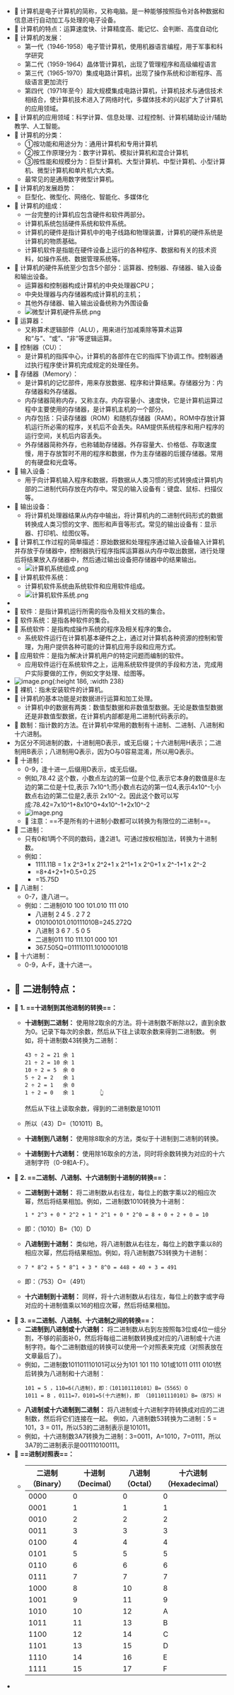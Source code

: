 - 🔵 计算机是电子计算机的简称，又称电脑。是一种能够按照指令对各种数据和信息进行自动加工与处理的电子设备。
- 🔵 计算机的特点：运算速度快、计算精度高、能记忆、会判断、高度自动化
- 🔵 计算机的发展：
	- 第一代（1946-1958）电子管计算机，使用机器语言编程，用于军事和科学研究
	- 第二代（1959-1964）晶体管计算机，出现了管理程序和高级编程语言
	- 第三代（1965-1970）集成电路计算机，出现了操作系统和诊断程序、高级语言更加流行
	- 第四代（1971年至今）超大规模集成电路计算机，计算机技术与通信技术相结合，使计算机技术进入了网络时代，多媒体技术的兴起扩大了计算机的应用领域。
- 🔵 计算机的应用领域：科学计算、信息处理、过程控制、计算机辅助设计/辅助教学、人工智能。
- 🔵 计算机的分类：
	- ①按功能和用途分为：通用计算机和专用计算机
	- ②按工作原理分为：数字计算机、模拟计算机和混合计算机
	- ③按性能和规模分为：巨型计算机、大型计算机、中型计算机、小型计算机、微型计算机和单片机六大类。
	- 最常见的是通用数字微型计算机。
- 🔵 计算机的发展趋势：
	- 巨型化、微型化、网络化、智能化、多媒体化
- 🔵 计算机的组成：
	- 一台完整的计算机应包含硬件和软件两部分。
	- 计算机系统包括硬件系统和软件系统。
	- 计算机的硬件是指计算机中的电子线路和物理装置，计算机的硬件系统是计算机的物质基础。
	- 计算机软件是指能在硬件设备上运行的各种程序、数据和有关的技术资料，如操作系统、数据管理系统等。
- 🔵 计算机的硬件系统至少包含5个部分：运算器、控制器、存储器、输入设备和输出设备。
	- 运算器和控制器构成计算机的中央处理器CPU；
	- 中央处理器与内存储器构成计算机的主机；
	- 其他外存储器、输入输出设备统称为外围设备
	- ![微型计算机硬件系统.png](../assets/微型计算机硬件系统_1703404550724_0.png)
- 🔵 运算器：
	- 又称算术逻辑部件（ALU），用来进行加减乘除等算术运算和“与”、“或”、“非”等逻辑运算。
- 🔵 控制器（CU）：
	- 是计算机的指挥中心，计算机的各部件在它的指挥下协调工作。控制器通过执行程序使计算机完成规定的处理任务。
- 🔵 存储器（Memory）：
	- 是计算机的记忆部件，用来存放数据、程序和计算结果。存储器分为：内存储器和外存储器。
	- 内存储器简称内存，又称主存。内存容量小、速度快，它是计算机运算过程中主要使用的存储器，是计算机主机的一个部分。
	- 内存包括：只读存储器（ROM）和随机存储器（RAM）。ROM中存放计算机运行所必需的程序，关机后不会丢失。RAM提供系统程序和用户程序的运行空间，关机后内容丢失。
	- 外存储器简称外存，也称辅助存储器。外存容量大、价格低、存取速度慢，用于存放暂时不用的程序和数据，作为主存储器的后援存储器。常用的有硬盘和光盘等。
- 🔵 输入设备：
	- 用于向计算机输入程序和数据，将数据从人类习惯的形式转换成计算机内部的二进制代码存放在内存中。常见的输入设备有：键盘、鼠标、扫描仪等。
- 🔵 输出设备：
	- 将计算机处理器结果从内存中输出，将计算机内的二进制代码形式的数据转换成人类习惯的文字、图形和声音等形式。常见的输出设备有：显示器、打印机、绘图仪等。
- 🔵 计算机工作过程的简单描述：原始数据和处理程序通过输入设备输入计算机并存放于存储器中，控制器执行程序指挥运算器从内存中取出数据，进行处理后将结果放入存储器中，然后通过输出设备把存储器中的结果输出。
	- ![计算机系统组成.png](../assets/计算机系统组成_1703407298904_0.png)
- 🔵 计算机软件系统：
	- 计算机软件系统由系统软件和应用软件组成。
	- ![计算机软件系统.png](../assets/计算机软件系统_1703407255971_0.png)
-
- 🔵 软件：是指计算机运行所需的指令及相关文档的集合。
- 🔵 软件系统：是指各种软件的集合。
- 🔵 系统软件：是指构成操作系统的程序及相关程序的集合。
	- 系统软件运行在计算机基本硬件之上，通过对计算机各种资源的控制和管理，为用户提供各种可能的计算机应用手段和应用方式。
- 🔵 应用软件：是指为解决计算机用户的特定问题而编制的软件。
	- 应用软件运行在系统软件之上，运用系统软件提供的手段和方法，完成用户实际要做的工作，例如文字处理、绘图等。
- ![image.png](../assets/image_1703407499115_0.png){:height 186, :width 238}
- 🔵 裸机：指未安装软件的计算机。
- 🔵 计算机的基本功能是对数据进行运算和加工处理。
	- 计算机中的数据有两类：数值型数据和非数值型数据。无论是数值型数据还是非数值型数据，在计算机内部都是用二进制代码表示的。
- 🔵 数制：指计数的方法。在计算机中常用的数制有十进制、二进制、八进制和十六进制。
- 为区分不同进制的数，十进制用D表示，或无后缀；十六进制用H表示；二进制用B表示；八进制用Q表示，因为O与0容易混淆，所以用Q表示。
- 🔵 十进制：
	- 0-9，逢十进一,后缀用D表示，或无后缀。
	- 例如,78.42 这个数，小数点左边的第一位是个位,表示它本身的数值是8:左边的第二位是十位,表示 7x10^1;而小数点右边的第一位4,表示4x10^-1;小数点右边的第二位是2,表示 2x10^-2。因此这个数可以写成:78.42=7x10^1+8x10^0+4x10^-1+2x10^-2
	- ![image.png](../assets/image_1703411909123_0.png)
	- 🔵 注意：==不是所有的十进制小数都可以转换为有限位的二进制==。
- 🔵 二进制：
	- 只有0和1两个不同的数码，逢2进1。可通过按权相加法，转换为十进制数。
	- 例如：
		- 1111.11B = 1 x 2^3+1 x 2^2+1 x 2^1+1 x 2^0+1 x 2^-1+1 x 2^-2
		- =8+4+2+1+0.5+0.25
		- =15.75D
- 🔵 八进制：
	- 0-7，逢八进一。
	- 例如：二进制010 100 101.010 111 010
		- 八进制  2       4      5  .  2       7       2
		- 010100101.010111010B=245.272Q
		- 八进制   3     6      7   .  5      0      5
		- 二进制011 110 111.101 000 101
		- 367.505Q=011110111.101000101B
- 🔵 十六进制：
	- 0-9，A-F，逢十六进一。
- 🔵 二进制特点：
	-
- 🔵 **1. ==十进制到其他进制的转换==：**
	- **十进制到二进制：** 使用除2取余的方法。将十进制数不断除以2，直到余数为0。记录下每次的余数，然后从下往上读取余数来得到二进制数。
	  例如，将十进制数43转换为二进制：
	  ```
	  43 ÷ 2 = 21 余 1
	  21 ÷ 2 = 10 余 1
	  10 ÷ 2 = 5  余 0
	  5 ÷ 2 = 2   余 1
	  2 ÷ 2 = 1   余 0
	  1 ÷ 2 = 0   余 1        👆
	  ```
	  
	  然后从下往上读取余数，得到的二进制数是101011
	- 所以（43）D=（101011）B。
	- **十进制到八进制：** 使用除8取余的方法，类似于十进制到二进制的转换。
	- **十进制到十六进制：** 使用除16取余的方法，同时将余数转换为对应的十六进制字符（0-9和A-F）。
- 🔵 **2. ==二进制、八进制、十六进制到十进制的转换==：**
	- **二进制到十进制：** 将二进制数从右往左，每位上的数字乘以2的相应次幂，然后将结果相加。例如，二进制数1010转换为十进制：
	  
	  ```
	  1 * 2^3 + 0 * 2^2 + 1 * 2^1 + 0 * 2^0 = 8 + 0 + 2 + 0 = 10
	  ```
	- 即：（1010）B=（10）D
	- **八进制到十进制：** 类似地，将八进制数从右往左，每位上的数字乘以8的相应次幂，然后将结果相加。例如，将八进制数753转换为十进制：
	- ```
	  7 * 8^2 + 5 * 8^1 + 3 * 8^0 = 448 + 40 + 3 = 491
	  ```
	- 即：（753）O=（491）
	- **十六进制到十进制：** 同样，将十六进制数从右往左，每位上的数字或字母对应的十进制值乘以16的相应次幂，然后将结果相加。
- 🔵 **3. ==二进制、八进制、十六进制之间的转换==：**
	- **二进制到八进制或十六进制：** 将二进制数从右到左按照每3位或4位一组分割，不够的前面补0，然后将每组二进制数转换成对应的八进制或十六进制字符。每个二进制数组的转换可以使用一个对照表来完成（对照表放在文章最后了）。
	- 例如，二进制数101101110101可以分为101 101 110 101或1011 0111 0101然后转换为八进制和十六进制：
	  ```
	  101 = 5 ，110=6(八进制)，即：（101101110101）B=（5565）O
	  1011 = B ，0111=7，0101=5(十六进制)，即 （101101110101）B=（B75）H
	  ```
	- **八进制或十六进制到二进制：** 将八进制或十六进制字符转换成对应的二进制数，然后将它们连接在一起。
	  例如，八进制数53转换为二进制：5 = 101，3 = 011，所以53的二进制表示是101011。
	- 例如，十六进制数3A7转换为二进制：3=0011，A=1010，7=0111，所以3A7的二进制表示是001110100111。
- 🔵 **==进制对照表==：**
	- | 二进制（Binary） | 十进制（Decimal） | 八进制（Octal） | 十六进制（Hexadecimal） |
	  |------------------|--------------------|-----------------|--------------------------|
	  | 0000             | 0                  | 0               | 0                        |
	  | 0001             | 1                  | 1               | 1                        |
	  | 0010             | 2                  | 2               | 2                        |
	  | 0011             | 3                  | 3               | 3                        |
	  | 0100             | 4                  | 4               | 4                        |
	  | 0101             | 5                  | 5               | 5                        |
	  | 0110             | 6                  | 6               | 6                        |
	  | 0111             | 7                  | 7               | 7                        |
	  | 1000             | 8                  | 10              | 8                        |
	  | 1001             | 9                  | 11              | 9                        |
	  | 1010             | 10                 | 12              | A                        |
	  | 1011             | 11                 | 13              | B                        |
	  | 1100             | 12                 | 14              | C                        |
	  | 1101             | 13                 | 15              | D                        |
	  | 1110             | 14                 | 16              | E                        |
	  | 1111             | 15                 | 17              | F                        |
-